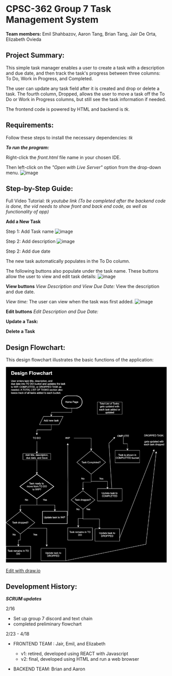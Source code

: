 # CPSC-362 Group 7 Task Management System
**Team members:** Emil Shahbazov, Aaron Tang, Brian Tang, Jair De Orta, Elizabeth Ovieda


## Project Summary:
This simple task manager enables a user to create a task with a description and due date, and then track the task's progress between three columns: To Do, Work in Progress, and Completed. 

The user can update any task field after it is created and drop or delete a task. The fourth column, Dropped, allows the user to move a task off the To Do or Work in Progress columns, but still see the task information if needed. 

The frontend code is powered by HTML and backend is _tk_. 

## Requirements:
Follow these steps to install the necessary dependencies:
_tk_ 

	
***To run the program:***

Right-click the _front.html_ file name in your chosen IDE. 

Then left-click on the _"Open with Live Server"_ option from the drop-down menu. 
![image](https://github.com/eliO160/CPSC-362-Group-7-Task-Management-System-/assets/142848584/73346c07-3d2b-4b05-86ba-012ab86d3cdc)

## Step-by-Step Guide:

Full Video Tutorial: _tk youtube link (To be completed after the backend code is done, the vid needs to show front and back end code, as well as functionality of app)_

**Add a New Task**

Step 1: Add Task name
![image](https://github.com/eliO160/CPSC-362-Group-7-Task-Management-System-/assets/142848584/6309dad2-c6b1-4c31-8160-60b809f62146)

Step 2: Add description
![image](https://github.com/eliO160/CPSC-362-Group-7-Task-Management-System-/assets/142848584/5500818f-bd13-4714-a157-3173a4796e3c)

Step 2: Add due date

The new task automatically populates in the To Do column. 

The following buttons also populate under the task name. These buttons allow the user to view and edit task details: 
![image](https://github.com/eliO160/CPSC-362-Group-7-Task-Management-System-/assets/142848584/bc8fdcef-f02f-43b2-b991-78c6760f3237)


**View buttons**
_View Description and View Due Date:_ View the description and due date.

_View time:_ The user can view when the task was first added.
 ![image](https://github.com/eliO160/CPSC-362-Group-7-Task-Management-System-/assets/142848584/02f0af5c-5e84-4562-920c-77a314e74aa9)


**Edit buttons**
_Edit Description and Due Date:_


**Update a Task:**

**Delete a Task**


## Design Flowchart:

This design flowchart illustrates the basic functions of the application:   

![Flowchart](https://github.com/eliO160/CPSC-362-Group-7-Task-Management-System-/blob/main/Updated%20Flowchart.drawio.svg)

<a href= "https://app.diagrams.net/#HeliO160%2FCPSC-362-Group-7-Task-Management-System-%2Fmain%2FUntitled%20Diagram.drawio#%7B%22pageId%22%3A%22C5RBs43oDa-KdzZeNtuy%22%7D" target="_blank">Edit with draw.io</a>


## Development History:
***SCRUM updates***

2/16
- Set up group 7 discord and text chain
- completed preliminary flowchart

2/23 - 4/18
- FRONTEND TEAM : Jair, Emil, and Elizabeth
  	- v1: retired, developed using REACT with Javascript
  	- v2: final, developed using HTML and run a web browser
     
- BACKEND TEAM: Brian and Aaron




      
